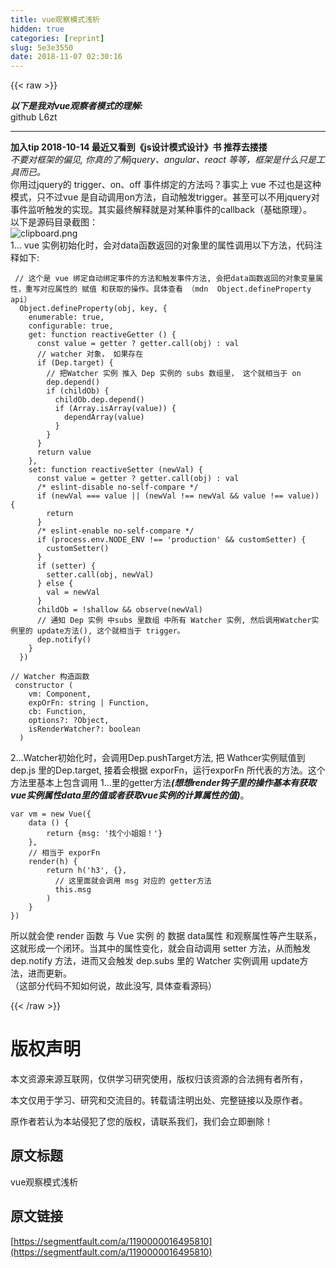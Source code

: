 ```yaml
---
title: vue观察模式浅析
hidden: true
categories: [reprint]
slug: 5e3e3550
date: 2018-11-07 02:30:16
---
```


{{< raw >}}
<p><strong><em>&#x4EE5;&#x4E0B;&#x662F;&#x6211;&#x5BF9;vue&#x89C2;&#x5BDF;&#x8005;&#x6A21;&#x5F0F;&#x7684;&#x7406;&#x89E3;:</em></strong><br>github L6zt</p><hr><p><strong>&#x52A0;&#x5165;tip 2018-10-14 &#x6700;&#x8FD1;&#x53C8;&#x770B;&#x5230;&#x300A;js&#x8BBE;&#x8BA1;&#x6A21;&#x5F0F;&#x8BBE;&#x8BA1;&#x300B;&#x4E66; &#x63A8;&#x8350;&#x53BB;&#x6402;&#x6402;</strong><br><em>&#x4E0D;&#x8981;&#x5BF9;&#x6846;&#x67B6;&#x7684;&#x504F;&#x89C1;, &#x4F60;&#x771F;&#x7684;&#x4E86;&#x89E3;jquery&#x3001;angular&#x3001;react &#x7B49;&#x7B49;&#xFF0C;&#x6846;&#x67B6;&#x662F;&#x4EC0;&#x4E48;&#x53EA;&#x662F;&#x5DE5;&#x5177;&#x800C;&#x5DF2;&#x3002;</em><br>&#x4F60;&#x7528;&#x8FC7;jquery&#x7684; trigger&#x3001;on&#x3001;off &#x4E8B;&#x4EF6;&#x7ED1;&#x5B9A;&#x7684;&#x65B9;&#x6CD5;&#x5417;&#xFF1F;&#x4E8B;&#x5B9E;&#x4E0A; vue &#x4E0D;&#x8FC7;&#x4E5F;&#x662F;&#x8FD9;&#x79CD;&#x6A21;&#x5F0F;&#xFF0C;&#x53EA;&#x4E0D;&#x8FC7;vue &#x662F;&#x81EA;&#x52A8;&#x8C03;&#x7528;on&#x65B9;&#x6CD5;&#xFF0C;&#x81EA;&#x52A8;&#x89E6;&#x53D1;trigger&#x3002;&#x751A;&#x81F3;&#x53EF;&#x4EE5;&#x4E0D;&#x7528;jquery&#x5BF9;&#x4E8B;&#x4EF6;&#x76D1;&#x542C;&#x89E6;&#x53D1;&#x7684;&#x5B9E;&#x73B0;&#x3002;&#x5176;&#x5B9E;&#x6700;&#x7EC8;&#x89E3;&#x91CA;&#x5C31;&#x662F;&#x5BF9;&#x67D0;&#x79CD;&#x4E8B;&#x4EF6;&#x7684;callback&#xFF08;&#x57FA;&#x7840;&#x539F;&#x7406;&#xFF09;&#x3002;<br>&#x4EE5;&#x4E0B;&#x662F;&#x6E90;&#x7801;&#x76EE;&#x5F55;&#x622A;&#x56FE;&#xFF1A;<br><span class="img-wrap"><img data-src="/img/bVbhnpx?w=696&amp;h=1276" src="https://static.alili.tech/img/bVbhnpx?w=696&amp;h=1276" alt="clipboard.png" title="clipboard.png" style="cursor:pointer;display:inline"></span><br>1... vue &#x5B9E;&#x4F8B;&#x521D;&#x59CB;&#x5316;&#x65F6;&#xFF0C;&#x4F1A;&#x5BF9;data&#x51FD;&#x6570;&#x8FD4;&#x56DE;&#x7684;&#x5BF9;&#x8C61;&#x91CC;&#x7684;&#x5C5E;&#x6027;&#x8C03;&#x7528;&#x4EE5;&#x4E0B;&#x65B9;&#x6CD5;&#xFF0C;&#x4EE3;&#x7801;&#x6CE8;&#x91CA;&#x5982;&#x4E0B;:</p><div class="widget-codetool" style="display:none"><div class="widget-codetool--inner"><span class="selectCode code-tool" data-toggle="tooltip" data-placement="top" title="" data-original-title="&#x5168;&#x9009;"></span> <span type="button" class="copyCode code-tool" data-toggle="tooltip" data-placement="top" data-clipboard-text=" // &#x8FD9;&#x4E2A;&#x662F; vue &#x7ED1;&#x5B9A;&#x81EA;&#x52A8;&#x7ED1;&#x5B9A;&#x4E8B;&#x4EF6;&#x7684;&#x65B9;&#x6CD5;&#x548C;&#x89E6;&#x53D1;&#x4E8B;&#x4EF6;&#x65B9;&#x6CD5;, &#x4F1A;&#x628A;data&#x51FD;&#x6570;&#x8FD4;&#x56DE;&#x7684;&#x5BF9;&#x8C61;&#x53D8;&#x91CF;&#x5C5E;&#x6027;&#xFF0C;&#x91CD;&#x5199;&#x5BF9;&#x5E94;&#x5C5E;&#x6027;&#x7684; &#x8D4B;&#x503C; &#x548C;&#x83B7;&#x53D6;&#x7684;&#x64CD;&#x4F5C;&#x3002;&#x5177;&#x4F53;&#x67E5;&#x770B; &#xFF08;mdn  Object.defineProperty api&#xFF09;
  Object.defineProperty(obj, key, {
    enumerable: true,
    configurable: true,
    get: function reactiveGetter () {
      const value = getter ? getter.call(obj) : val
      // watcher &#x5BF9;&#x8C61;&#xFF0C; &#x5982;&#x679C;&#x5B58;&#x5728;
      if (Dep.target) {
        // &#x628A;Watcher &#x5B9E;&#x4F8B; &#x63A8;&#x5165; Dep &#x5B9E;&#x4F8B;&#x7684; subs &#x6570;&#x7EC4;&#x91CC;&#xFF0C; &#x8FD9;&#x4E2A;&#x5C31;&#x76F8;&#x5F53;&#x4E8E; on
        dep.depend()
        if (childOb) {
          childOb.dep.depend()
          if (Array.isArray(value)) {
            dependArray(value)
          }
        }
      }
      return value
    },
    set: function reactiveSetter (newVal) {
      const value = getter ? getter.call(obj) : val
      /* eslint-disable no-self-compare */
      if (newVal === value || (newVal !== newVal &amp;&amp; value !== value)) {
        return
      }
      /* eslint-enable no-self-compare */
      if (process.env.NODE_ENV !== &apos;production&apos; &amp;&amp; customSetter) {
        customSetter()
      }
      if (setter) {
        setter.call(obj, newVal)
      } else {
        val = newVal
      }
      childOb = !shallow &amp;&amp; observe(newVal)
      // &#x901A;&#x77E5; Dep &#x5B9E;&#x4F8B; &#x4E2D;subs &#x91CC;&#x6570;&#x7EC4; &#x4E2D;&#x6240;&#x6709; Watcher &#x5B9E;&#x4F8B;, &#x7136;&#x540E;&#x8C03;&#x7528;Watcher&#x5B9E;&#x4F8B;&#x91CC;&#x7684; update&#x65B9;&#x6CD5;(), &#x8FD9;&#x4E2A;&#x5C31;&#x76F8;&#x5F53;&#x4E8E; trigger&#x3002;
      dep.notify()
    }
  })" title="" data-original-title="&#x590D;&#x5236;"></span> <span type="button" class="saveToNote code-tool" data-toggle="tooltip" data-placement="top" title="" data-original-title="&#x653E;&#x8FDB;&#x7B14;&#x8BB0;"></span></div></div><pre class="hljs haxe"><code> <span class="hljs-comment">// &#x8FD9;&#x4E2A;&#x662F; vue &#x7ED1;&#x5B9A;&#x81EA;&#x52A8;&#x7ED1;&#x5B9A;&#x4E8B;&#x4EF6;&#x7684;&#x65B9;&#x6CD5;&#x548C;&#x89E6;&#x53D1;&#x4E8B;&#x4EF6;&#x65B9;&#x6CD5;, &#x4F1A;&#x628A;data&#x51FD;&#x6570;&#x8FD4;&#x56DE;&#x7684;&#x5BF9;&#x8C61;&#x53D8;&#x91CF;&#x5C5E;&#x6027;&#xFF0C;&#x91CD;&#x5199;&#x5BF9;&#x5E94;&#x5C5E;&#x6027;&#x7684; &#x8D4B;&#x503C; &#x548C;&#x83B7;&#x53D6;&#x7684;&#x64CD;&#x4F5C;&#x3002;&#x5177;&#x4F53;&#x67E5;&#x770B; &#xFF08;mdn  Object.defineProperty api&#xFF09;</span>
  Object.defineProperty(obj, key, {
    enumerable: <span class="hljs-type">true</span>,
    configurable: <span class="hljs-type">true</span>,
    <span class="hljs-keyword">get</span>: <span class="hljs-type">function reactiveGetter </span>() {
      const value = getter ? getter.call(obj) : <span class="hljs-type">val</span>
      <span class="hljs-comment">// watcher &#x5BF9;&#x8C61;&#xFF0C; &#x5982;&#x679C;&#x5B58;&#x5728;</span>
      <span class="hljs-keyword">if</span> (Dep.target) {
        <span class="hljs-comment">// &#x628A;Watcher &#x5B9E;&#x4F8B; &#x63A8;&#x5165; Dep &#x5B9E;&#x4F8B;&#x7684; subs &#x6570;&#x7EC4;&#x91CC;&#xFF0C; &#x8FD9;&#x4E2A;&#x5C31;&#x76F8;&#x5F53;&#x4E8E; on</span>
        dep.depend()
        <span class="hljs-keyword">if</span> (childOb) {
          childOb.dep.depend()
          <span class="hljs-keyword">if</span> (<span class="hljs-keyword">Array</span>.isArray(value)) {
            dependArray(value)
          }
        }
      }
      <span class="hljs-keyword">return</span> value
    },
    <span class="hljs-keyword">set</span>: <span class="hljs-type">function reactiveSetter </span>(<span class="hljs-keyword">new</span><span class="hljs-type">Val</span>) {
      const value = getter ? getter.call(obj) : <span class="hljs-type">val</span>
      <span class="hljs-comment">/* eslint-disable no-self-compare */</span>
      <span class="hljs-keyword">if</span> (<span class="hljs-keyword">new</span><span class="hljs-type">Val</span> === value || (<span class="hljs-keyword">new</span><span class="hljs-type">Val</span> !== <span class="hljs-keyword">new</span><span class="hljs-type">Val</span> &amp;&amp; value !== value)) {
        <span class="hljs-keyword">return</span>
      }
      <span class="hljs-comment">/* eslint-enable no-self-compare */</span>
      <span class="hljs-keyword">if</span> (process.env.NODE_ENV !== <span class="hljs-string">&apos;production&apos;</span> &amp;&amp; customSetter) {
        customSetter()
      }
      <span class="hljs-keyword">if</span> (setter) {
        setter.call(obj, <span class="hljs-keyword">new</span><span class="hljs-type">Val</span>)
      } <span class="hljs-keyword">else</span> {
        val = <span class="hljs-keyword">new</span><span class="hljs-type">Val</span>
      }
      childOb = !shallow &amp;&amp; observe(<span class="hljs-keyword">new</span><span class="hljs-type">Val</span>)
      <span class="hljs-comment">// &#x901A;&#x77E5; Dep &#x5B9E;&#x4F8B; &#x4E2D;subs &#x91CC;&#x6570;&#x7EC4; &#x4E2D;&#x6240;&#x6709; Watcher &#x5B9E;&#x4F8B;, &#x7136;&#x540E;&#x8C03;&#x7528;Watcher&#x5B9E;&#x4F8B;&#x91CC;&#x7684; update&#x65B9;&#x6CD5;(), &#x8FD9;&#x4E2A;&#x5C31;&#x76F8;&#x5F53;&#x4E8E; trigger&#x3002;</span>
      dep.notify()
    }
  })</code></pre><div class="widget-codetool" style="display:none"><div class="widget-codetool--inner"><span class="selectCode code-tool" data-toggle="tooltip" data-placement="top" title="" data-original-title="&#x5168;&#x9009;"></span> <span type="button" class="copyCode code-tool" data-toggle="tooltip" data-placement="top" data-clipboard-text="// Watcher &#x6784;&#x9020;&#x51FD;&#x6570; 
 constructor (
    vm: Component,
    expOrFn: string | Function,
    cb: Function,
    options?: ?Object,
    isRenderWatcher?: boolean
  )" title="" data-original-title="&#x590D;&#x5236;"></span> <span type="button" class="saveToNote code-tool" data-toggle="tooltip" data-placement="top" title="" data-original-title="&#x653E;&#x8FDB;&#x7B14;&#x8BB0;"></span></div></div><pre class="hljs delphi"><code><span class="hljs-comment">// Watcher &#x6784;&#x9020;&#x51FD;&#x6570; </span>
 <span class="hljs-function"><span class="hljs-keyword">constructor</span> <span class="hljs-params">(
    vm: Component,
    expOrFn: <span class="hljs-keyword">string</span> | <span class="hljs-keyword">Function</span>,
    cb: <span class="hljs-keyword">Function</span>,
    options?: ?<span class="hljs-keyword">Object</span>,
    isRenderWatcher?: boolean
  )</span></span></code></pre><p>2...Watcher&#x521D;&#x59CB;&#x5316;&#x65F6;&#xFF0C;&#x4F1A;&#x8C03;&#x7528;Dep.pushTarget&#x65B9;&#x6CD5;, &#x628A; Wathcer&#x5B9E;&#x4F8B;&#x8D4B;&#x503C;&#x5230;dep.js &#x91CC;&#x7684;Dep.target, &#x63A5;&#x7740;&#x4F1A;&#x6839;&#x636E; exporFn&#xFF0C;&#x8FD0;&#x884C;exporFn &#x6240;&#x4EE3;&#x8868;&#x7684;&#x65B9;&#x6CD5;&#x3002;&#x8FD9;&#x4E2A;&#x65B9;&#x6CD5;&#x91CC;&#x57FA;&#x672C;&#x4E0A;&#x5305;&#x542B;&#x8C03;&#x7528; 1...&#x91CC;&#x7684;getter&#x65B9;&#x6CD5;<strong><em>(&#x60F3;&#x60F3;render&#x94A9;&#x5B50;&#x91CC;&#x7684;&#x64CD;&#x4F5C;&#x57FA;&#x672C;&#x6709;&#x83B7;&#x53D6;vue&#x5B9E;&#x4F8B;&#x5C5E;&#x6027;data&#x91CC;&#x7684;&#x503C;&#x6216;&#x8005;&#x83B7;&#x53D6;vue&#x5B9E;&#x4F8B;&#x7684;&#x8BA1;&#x7B97;&#x5C5E;&#x6027;&#x7684;&#x503C;)</em></strong>&#x3002;</p><div class="widget-codetool" style="display:none"><div class="widget-codetool--inner"><span class="selectCode code-tool" data-toggle="tooltip" data-placement="top" title="" data-original-title="&#x5168;&#x9009;"></span> <span type="button" class="copyCode code-tool" data-toggle="tooltip" data-placement="top" data-clipboard-text="var vm = new Vue({
    data () {
        return {msg: &apos;&#x627E;&#x4E2A;&#x5C0F;&#x59D0;&#x59D0;&#xFF01;&apos;}
    },
    // &#x76F8;&#x5F53;&#x4E8E; exporFn
    render(h) {
        return h(&apos;h3&apos;, {},
          // &#x8FD9;&#x91CC;&#x9762;&#x5C31;&#x4F1A;&#x8C03;&#x7528; msg &#x5BF9;&#x5E94;&#x7684; getter&#x65B9;&#x6CD5;
          this.msg
        )
    }
})" title="" data-original-title="&#x590D;&#x5236;"></span> <span type="button" class="saveToNote code-tool" data-toggle="tooltip" data-placement="top" title="" data-original-title="&#x653E;&#x8FDB;&#x7B14;&#x8BB0;"></span></div></div><pre class="hljs kotlin"><code><span class="hljs-keyword">var</span> vm = new Vue({
    <span class="hljs-keyword">data</span> () {
        <span class="hljs-keyword">return</span> {msg: <span class="hljs-string">&apos;&#x627E;&#x4E2A;&#x5C0F;&#x59D0;&#x59D0;&#xFF01;&apos;</span>}
    },
    <span class="hljs-comment">// &#x76F8;&#x5F53;&#x4E8E; exporFn</span>
    render(h) {
        <span class="hljs-keyword">return</span> h(<span class="hljs-string">&apos;h3&apos;</span>, {},
          <span class="hljs-comment">// &#x8FD9;&#x91CC;&#x9762;&#x5C31;&#x4F1A;&#x8C03;&#x7528; msg &#x5BF9;&#x5E94;&#x7684; getter&#x65B9;&#x6CD5;</span>
          <span class="hljs-keyword">this</span>.msg
        )
    }
})</code></pre><p>&#x6240;&#x4EE5;&#x5C31;&#x4F1A;&#x4F7F; render &#x51FD;&#x6570; &#x4E0E; Vue &#x5B9E;&#x4F8B; &#x7684; &#x6570;&#x636E; data&#x5C5E;&#x6027; &#x548C;&#x89C2;&#x5BDF;&#x5C5E;&#x6027;&#x7B49;&#x4EA7;&#x751F;&#x8054;&#x7CFB;&#xFF0C;&#x8FD9;&#x5C31;&#x5F62;&#x6210;&#x4E00;&#x4E2A;&#x95ED;&#x73AF;&#x3002;&#x5F53;&#x5176;&#x4E2D;&#x7684;&#x5C5E;&#x6027;&#x53D8;&#x5316;&#xFF0C;&#x5C31;&#x4F1A;&#x81EA;&#x52A8;&#x8C03;&#x7528; setter &#x65B9;&#x6CD5;&#xFF0C;&#x4ECE;&#x800C;&#x89E6;&#x53D1;dep.notify &#x65B9;&#x6CD5;&#xFF0C;&#x8FDB;&#x800C;&#x53C8;&#x4F1A;&#x89E6;&#x53D1; dep.subs &#x91CC;&#x7684; Watcher &#x5B9E;&#x4F8B;&#x8C03;&#x7528; update&#x65B9;&#x6CD5;&#xFF0C;&#x8FDB;&#x800C;&#x66F4;&#x65B0;&#x3002;<br>&#xFF08;&#x8FD9;&#x90E8;&#x5206;&#x4EE3;&#x7801;&#x4E0D;&#x77E5;&#x5982;&#x4F55;&#x8BF4;&#xFF0C;&#x6545;&#x6B64;&#x6CA1;&#x5199;, &#x5177;&#x4F53;&#x67E5;&#x770B;&#x6E90;&#x7801;&#xFF09;</p>
{{< /raw >}}

# 版权声明
本文资源来源互联网，仅供学习研究使用，版权归该资源的合法拥有者所有，

本文仅用于学习、研究和交流目的。转载请注明出处、完整链接以及原作者。 

原作者若认为本站侵犯了您的版权，请联系我们，我们会立即删除！

## 原文标题
vue观察模式浅析

## 原文链接
[https://segmentfault.com/a/1190000016495810](https://segmentfault.com/a/1190000016495810)

